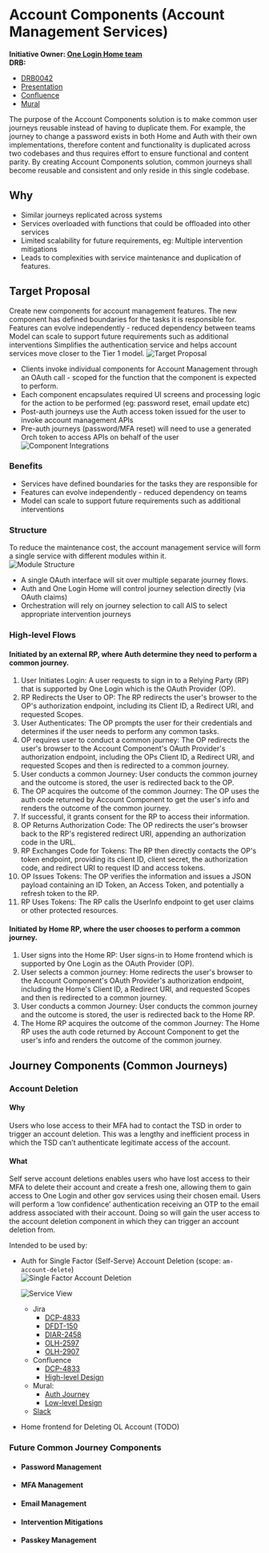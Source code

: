 # Account Components (Account Management Services)

**Initiative Owner: [One Login Home team](https://team-manual.account.gov.uk/teams/home-team/#one-login-home)**  
**DRB:**

- [DRB0042](https://govukverify.atlassian.net/wiki/spaces/Architecture/pages/5431263407/DRB042+2025-06-05+-+Account+Management+Components)
- [Presentation](https://docs.google.com/presentation/d/1pN8HN86O1Xg3enxloj9L5g5eFBnnZ2i2JSrsKWg3LlI/edit?slide=id.g2af76eabea2_0_41#slide=id.g2af76eabea2_0_41)
- [Confluence](https://govukverify.atlassian.net/wiki/spaces/Architecture/pages/5439193090/Account+Management+services)
- [Mural](https://app.mural.co/t/governmentdigitalservice1334/m/governmentdigitalservice1334/1744631354683/a46e462533ff7478a90800b527c75adcd706ee0f)

The purpose of the Account Components solution is to make common user journeys reusable instead of having to duplicate them.
For example, the journey to change a password exists in both Home and Auth with their own implementations, therefore content and functionality is duplicated across two codebases and thus requires effort to ensure functional and content parity.
By creating Account Components solution, common journeys shall become reusable and consistent and only reside in this single codebase.

## Why

- Similar journeys replicated across systems
- Services overloaded with functions that could be offloaded into other services
- Limited scalability for future requirements, eg: Multiple intervention mitigations
- Leads to complexities with service maintenance and duplication of features.

## Target Proposal

Create new components for account management features.
The new component has defined boundaries for the tasks it is responsible for.
Features can evolve independently - reduced dependency between teams
Model can scale to support future requirements such as additional interventions
Simplifies the authentication service and helps account services move closer to the Tier 1 model.
![Target Proposal](./images/target_proposal.png "Target Proposal")

- Clients invoke individual components for Account Management through an OAuth call - scoped for the function that the component is expected to perform.
- Each component encapsulates required UI screens and processing logic for the action to be performed (eg: password reset, email update etc)
- Post-auth journeys use the Auth access token issued for the user to invoke account management APIs
- Pre-auth journeys (password/MFA reset) will need to use a generated Orch token to access APIs on behalf of the user
  ![Component Integrations](./images/component_integrations.png "Component Integrations")

### Benefits

- Services have defined boundaries for the tasks they are responsible for
- Features can evolve independently - reduced dependency on teams
- Model can scale to support future requirements such as additional interventions

### Structure

To reduce the maintenance cost, the account management service will form a single service with different modules within it.  
![Module Structure](./images/module-structure.png "Module Structure")

- A single OAuth interface will sit over multiple separate journey flows.
- Auth and One Login Home will control journey selection directly (via OAuth claims)
- Orchestration will rely on journey selection to call AIS to select appropriate intervention journeys

### High-level Flows

#### Initiated by an external RP, where Auth determine they need to perform a common journey.

1. User Initiates Login: A user requests to sign in to a Relying Party (RP) that is supported by One Login which is the OAuth Provider (OP).
2. RP Redirects the User to OP: The RP redirects the user's browser to the OP's authorization endpoint, including its Client ID, a Redirect URI, and requested Scopes.
3. User Authenticates: The OP prompts the user for their credentials and determines if the user needs to perform any common tasks.
4. OP requires user to conduct a common journey: The OP redirects the user's browser to the Account Component's OAuth Provider's authorization endpoint, including the OPs Client ID, a Redirect URI, and requested Scopes and then is redirected to a common journey.
5. User conducts a common Journey: User conducts the common journey and the outcome is stored, the user is redirected back to the OP.
6. The OP acquires the outcome of the common Journey: The OP uses the auth code returned by Account Component to get the user's info and renders the outcome of the common journey.
7. If successful, it grants consent for the RP to access their information.
8. OP Returns Authorization Code: The OP redirects the user's browser back to the RP's registered redirect URI, appending an authorization code in the URL.
9. RP Exchanges Code for Tokens: The RP then directly contacts the OP's token endpoint, providing its client ID, client secret, the authorization code, and redirect URI to request ID and access tokens.
10. OP Issues Tokens: The OP verifies the information and issues a JSON payload containing an ID Token, an Access Token, and potentially a refresh token to the RP.
11. RP Uses Tokens: The RP calls the UserInfo endpoint to get user claims or other protected resources.

#### Initiated by Home RP, where the user chooses to perform a common journey.

1. User signs into the Home RP: User signs-in to Home frontend which is supported by One Login as the OAuth Provider (OP).
2. User selects a common journey: Home redirects the user's browser to the Account Component's OAuth Provider's authorization endpoint, including the Home's Client ID, a Redirect URI, and requested Scopes and then is redirected to a common journey.
3. User conducts a common Journey: User conducts the common journey and the outcome is stored, the user is redirected back to the Home RP.
4. The Home RP acquires the outcome of the common Journey: The Home RP uses the auth code returned by Account Component to get the user's info and renders the outcome of the common journey.

## Journey Components (Common Journeys)

### Account Deletion

#### Why

Users who lose access to their MFA had to contact the TSD in order to trigger an account deletion.
This was a lengthy and inefficient process in which the TSD can’t authenticate legitimate access of the account.

#### What

Self serve account deletions enables users who have lost access to their MFA to delete their account and create a fresh one, allowing them to gain access to One Login and other gov services using their chosen email.
Users will perform a ‘low confidence’ authentication receiving an OTP to the email address associated with their account.
Doing so will gain the user access to the account deletion component in which they can trigger an account deletion from.

Intended to be used by:

- Auth for Single Factor (Self-Serve) Account Deletion (scope: `am-account-delete`)  
  ![Single Factor Account Deletion](./images/single-factor-account-deletion.png "SFAD")

  ![Service View](./images/sfad-service-view.png "Service View")
  - Jira
    - [DCP-4833](https://govukverify.atlassian.net/browse/DCP-4833)
    - [DFDT-150](https://govukverify.atlassian.net/browse/DFDT-150)
    - [DIAR-2458](https://govukverify.atlassian.net/browse/DIAR-2458)
    - [OLH-2597](https://govukverify.atlassian.net/browse/OLH-2597)
    - [OLH-2907](https://govukverify.atlassian.net/browse/OLH-2907)
  - Confluence
    - [DCP-4833](https://govukverify.atlassian.net/wiki/spaces/DID/pages/5420318728/DCP-4833+Self+Service+Account+Deletion)
    - [High-level Design](https://govukverify.atlassian.net/wiki/spaces/Architecture/pages/5489918396/DCP-4833+Self+Service+Account+Deletion)
  - Mural:
    - [Auth Journey](https://app.mural.co/t/governmentdigitalservice1334/m/governmentdigitalservice1334/1744894473873/4a08811019ebb0ddc1a130d8d9c969db01693ad9)
    - [Low-level Design](https://app.mural.co/t/governmentdigitalservice1334/m/governmentdigitalservice1334/1756821406746/f0c3f14d9be281812db1dc7dc95aa515a6baddda)
  - [Slack](https://gds.slack.com/archives/C08Q6T044TU)

- Home frontend for Deleting OL Account (TODO)

### Future Common Journey Components

- #### Password Management
- #### MFA Management
- #### Email Management
- #### Intervention Mitigations
- #### Passkey Management
